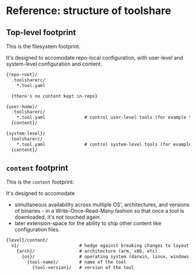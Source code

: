 # Reference: structure of toolshare

## Top-level footprint

This is the filesystem footprint.

It's designed to accomodate repo-local configuration, with user-level and system-level configuration and content.

```txt
{repo-root}/
  .toolsharerc/
    *.tool.yaml

  {there's no content kept in-repo}

{user-home}/
  .toolsharerc/
    *.tool.yaml               # control user-level tools (for example tools that different users use that are not repo-scoped)
  {content}/

{system-level}/
  toolsharerc/
    *.tool.yaml               # control system-level tools (for example system-singletons, persistent services)
  {content}/
```

## `content` footprint

This is the `content` footprint:

It's designed to accomodate

* simultaneous availability across multiple OS', architectures, and versions of binaries - in a Write-Once-Read-Many fashion so that once a tool is downloaded, it's not touched again.
* later extension-space for the ability to ship other content like configuration files.

```txt
{level}/content/
  v1/                       # hedge against breaking changes to layout
    {arch}/                 # architecture (arm, x86, etc)
      {os}/                 # operating system (darwin, linux, windows etc)
        {tool-name}/        # name of the tool
          {tool-version}/   # version of the tool
```
